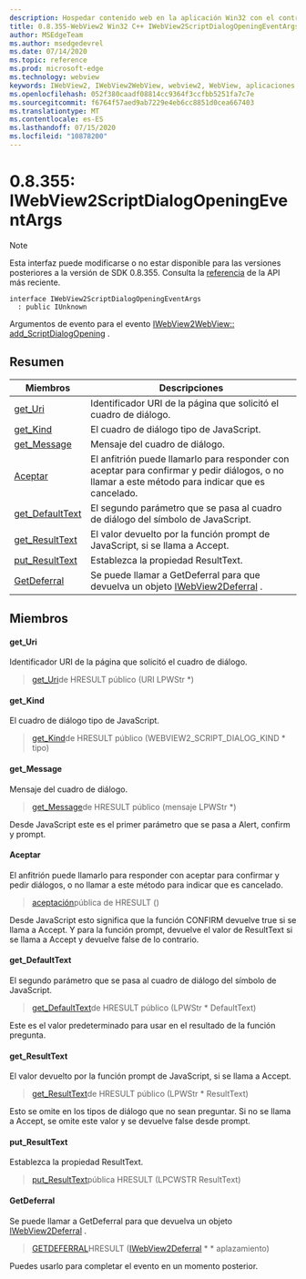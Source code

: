 ```yaml
---
description: Hospedar contenido web en la aplicación Win32 con el control Microsoft Edge WebView2
title: 0.8.355-WebView2 Win32 C++ IWebView2ScriptDialogOpeningEventArgs
author: MSEdgeTeam
ms.author: msedgedevrel
ms.date: 07/14/2020
ms.topic: reference
ms.prod: microsoft-edge
ms.technology: webview
keywords: IWebView2, IWebView2WebView, webview2, WebView, aplicaciones Win32, Win32, Edge
ms.openlocfilehash: 052f380caadf08814cc9364f3ccfbb5251fa7c7e
ms.sourcegitcommit: f6764f57aed9ab7229e4eb6cc8851d0cea667403
ms.translationtype: MT
ms.contentlocale: es-ES
ms.lasthandoff: 07/15/2020
ms.locfileid: "10878200"
---
```

# 0.8.355: IWebView2ScriptDialogOpeningEventArgs 

> [!NOTE]
> Esta interfaz puede modificarse o no estar disponible para las versiones posteriores a la versión de SDK 0.8.355. Consulta la [referencia](../../../webview2-api-reference.md) de la API más reciente.

```
interface IWebView2ScriptDialogOpeningEventArgs
  : public IUnknown
```

Argumentos de evento para el evento [IWebView2WebView:: add_ScriptDialogOpening](IWebView2WebView.md#add_scriptdialogopening) .

## Resumen

 Miembros                        | Descripciones
--------------------------------|---------------------------------------------
[get_Uri](#get_uri) | Identificador URI de la página que solicitó el cuadro de diálogo.
[get_Kind](#get_kind) | El cuadro de diálogo tipo de JavaScript.
[get_Message](#get_message) | Mensaje del cuadro de diálogo.
[Aceptar](#accept) | El anfitrión puede llamarlo para responder con aceptar para confirmar y pedir diálogos, o no llamar a este método para indicar que es cancelado.
[get_DefaultText](#get_defaulttext) | El segundo parámetro que se pasa al cuadro de diálogo del símbolo de JavaScript.
[get_ResultText](#get_resulttext) | El valor devuelto por la función prompt de JavaScript, si se llama a Accept.
[put_ResultText](#put_resulttext) | Establezca la propiedad ResultText.
[GetDeferral](#getdeferral) | Se puede llamar a GetDeferral para que devuelva un objeto [IWebView2Deferral](IWebView2Deferral.md) .

## Miembros

#### get_Uri 

Identificador URI de la página que solicitó el cuadro de diálogo.

> [get_Uri](#get_uri)de HRESULT público (URI LPWStr *)

#### get_Kind 

El cuadro de diálogo tipo de JavaScript.

> [get_Kind](#get_kind)de HRESULT público (WEBVIEW2_SCRIPT_DIALOG_KIND * tipo)

#### get_Message 

Mensaje del cuadro de diálogo.

> [get_Message](#get_message)de HRESULT público (mensaje LPWStr *)

Desde JavaScript este es el primer parámetro que se pasa a Alert, confirm y prompt.

#### Aceptar 

El anfitrión puede llamarlo para responder con aceptar para confirmar y pedir diálogos, o no llamar a este método para indicar que es cancelado.

> [aceptación](#accept)pública de HRESULT ()

Desde JavaScript esto significa que la función CONFIRM devuelve true si se llama a Accept. Y para la función prompt, devuelve el valor de ResultText si se llama a Accept y devuelve false de lo contrario.

#### get_DefaultText 

El segundo parámetro que se pasa al cuadro de diálogo del símbolo de JavaScript.

> [get_DefaultText](#get_defaulttext)de HRESULT público (LPWStr * DefaultText)

Este es el valor predeterminado para usar en el resultado de la función pregunta.

#### get_ResultText 

El valor devuelto por la función prompt de JavaScript, si se llama a Accept.

> [get_ResultText](#get_resulttext)de HRESULT público (LPWStr * ResultText)

Esto se omite en los tipos de diálogo que no sean preguntar. Si no se llama a Accept, se omite este valor y se devuelve false desde prompt.

#### put_ResultText 

Establezca la propiedad ResultText.

> [put_ResultText](#put_resulttext)pública HRESULT (LPCWSTR ResultText)

#### GetDeferral 

Se puede llamar a GetDeferral para que devuelva un objeto [IWebView2Deferral](IWebView2Deferral.md) .

> [GETDEFERRAL](#getdeferral)HRESULT ([IWebView2Deferral](IWebView2Deferral.md) * * aplazamiento)

Puedes usarlo para completar el evento en un momento posterior.

